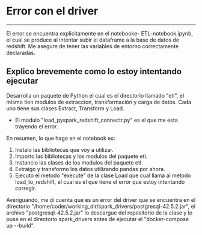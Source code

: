 # Error con el driver
---
El error se encuentra explicitamente en el notebooke- ETL-notebook.ipynb, el cual se produce al intentar subir el dataframe a la base de datos de redshift. Me asegure de tener las variables de entorno correctamente declaradas.

## Explico brevemente como lo estoy intentando ejecutar
Desarrolla un paquete de Python el cual es el directorio llamado "etl", el mismo tien modulos de extraccion, transformación y carga de datos.
Cada uno tiene sus clases Extract, Transform y Load. 

* El modulo "load_pyspark_redshift_connectr.py" es el que me esta trayendo el error.

En resumen, lo que hago en el notebook es:

1. Instalo las bibliotecas que voy a utilizar.
2. Importo las bibliotecas y los modulos del paquete etl.
3. Instancio las clases de los modulos del paquete etl.
4. Extraigo y transformo los datos utilizando pandas por ahora.
5. Ejecuto el metodo "execute" de la clase Load que cual llama al metodo load_to_redshift, el cual es el que tiene el error que estoy intentando corregir.

Averiguando, me di cuenta que es un error del driver que se encuentra en el directorio "/home/coder/working_dir/spark_drivers/postgresql-42.5.2.jar", el archivo "postgresql-42.5.2.jar" lo descargue del repositorio de la clase y lo puse en el directorio spark_drivers antes de ejecutar el "docker-compose up --build".
